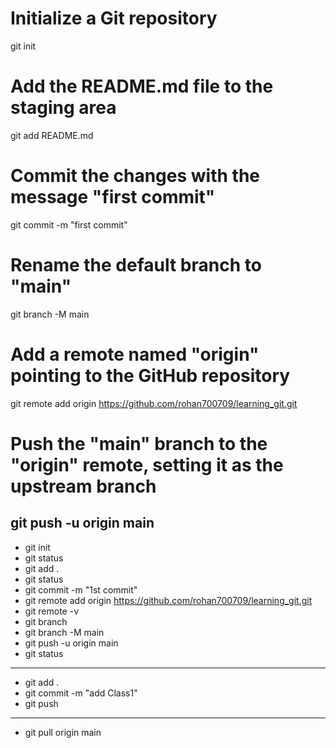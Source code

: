 # Initialize a Git repository
git init

# Add the README.md file to the staging area
git add README.md

# Commit the changes with the message "first commit"
git commit -m "first commit"

# Rename the default branch to "main"
git branch -M main

# Add a remote named "origin" pointing to the GitHub repository
git remote add origin https://github.com/rohan700709/learning_git.git

# Push the "main" branch to the "origin" remote, setting it as the upstream branch
git push -u origin main
--------------------
- git init
- git status
- git add .
- git status
- git commit -m "1st commit"
- git remote add origin https://github.com/rohan700709/learning_git.git
- git remote -v
- git branch
- git branch -M main
- git push -u origin main
- git status
--------------------
- git add .
- git commit -m "add Class1"
- git push
--------------------
- git pull origin main

